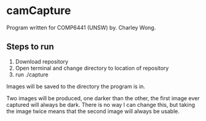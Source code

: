 # camCapture

Program written for COMP6441 (UNSW)
by. Charley Wong.

## Steps to run
1. Download repository
2. Open terminal and change directory to location of repository
3. run ./capture

Images will be saved to the directory the program is in.

Two images will be produced, one darker than the other, the first image ever captured will always be dark. There is no way I can change this, but taking the image twice means that the second image will always be usable.

